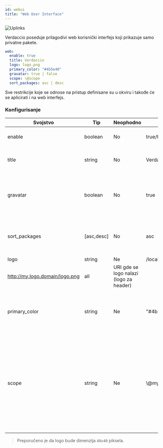 ```yaml
---
id: webui
title: "Web User Interface"
---
```


![Uplinks](https://user-images.githubusercontent.com/558752/52916111-fa4ba980-32db-11e9-8a64-f4e06eb920b3.png)

Verdaccio poseduje prilagodivi web korisnički interfejs koji prikazuje samo privatne pakete.

```yaml
web:
  enable: true
  title: Verdaccio
  logo: logo.png
  primary_color: "#4b5e40"
  gravatar: true | false
  scope: \@scope
  sort_packages: asc | desc
```

Sve restrikcije koje se odnose na pristup definisane su u okviru  i takođe će se aplicirati i na web interfejs.</p> 

### Konfigurisanje

| Svojstvo      | Tip        | Neophodno | Primer                                                      | Podrška    | Opis                                                                                                                                              |
| ------------- | ---------- | --------- | ----------------------------------------------------------- | ---------- | ------------------------------------------------------------------------------------------------------------------------------------------------- |
| enable        | boolean    | No        | true/false                                                  | all        | dozvoljava prikaz web interfejsa                                                                                                                  |
| title         | string     | No        | Verdaccio                                                   | all        | opis naslova HTML zaglavlja                                                                                                                       |
| gravatar      | boolean    | No        | true                                                        | `>v4`   | Gravatar-i će biti generisani u pozadini, ako je ovo svojstvo omogućeno                                                                           |
| sort_packages | [asc,desc] | No        | asc                                                         | `>v4`   | Po pravilu, privatni paketi su sortirani po rastućem redosledu                                                                                    |
| logo          | string     | Ne        | /local/path/to/my/logo.png  
http://my.logo.domain/logo.png | all        | URI gde se logo nalazi (logo za header)                                                                                                           |
| primary_color | string     | Ne        | "#4b5e40"                                                   | `>4`    | The primary color to use throughout the UI (header, etc)                                                                                          |
| scope         | string     | Ne        | \\@myscope                                                | `>v3.x` | Ako koristite registri za specific module scope, precizirajte taj scope kako biste podesili webui instructions header (note: escape @ with \\@) |

> Preporučeno je da logo bude dimenzija `40x40` piksela.